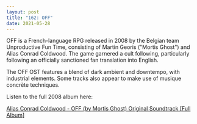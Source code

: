 ```yaml
---
layout: post  
title: "162: OFF"  
date: 2021-05-28  
---
```


OFF is a French-language RPG released in 2008 by the Belgian team Unproductive Fun Time, consisting of Martin Georis ("Mortis Ghost") and Alias Conrad Coldwood. The game garnered a cult following, particularly following an officially sanctioned fan translation into English.

The OFF OST features a blend of dark ambient and downtempo, with industrial elements. Some tracks also appear to make use of musique concrète techniques.

Listen to the full 2008 album here:

[Alias Conrad Coldwood - OFF (by Mortis Ghost) Original Soundtrack [Full Album]](https://youtu.be/78bTMh1jwKI)  
